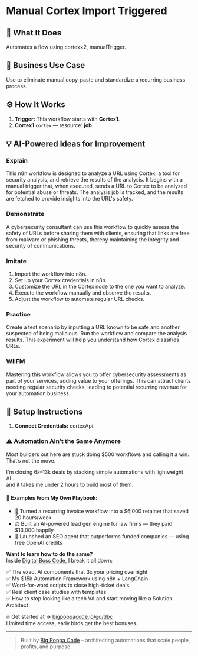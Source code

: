 # Manual Cortex Import Triggered
  ## 🚀 What It Does
  Automates a flow using cortex×2, manualTrigger.
  
  ## 💼 Business Use Case
  Use to eliminate manual copy-paste and standardize a recurring business process.
  
  ## ⚙️ How It Works
  1. **Trigger:** This workflow starts with **Cortex1**.
  2. **Cortex1** `cortex` — resource: **job**
  
  ## 💡 AI-Powered Ideas for Improvement
  ### Explain
This n8n workflow is designed to analyze a URL using Cortex, a tool for security analysis, and retrieve the results of the analysis. It begins with a manual trigger that, when executed, sends a URL to Cortex to be analyzed for potential abuse or threats. The analysis job is tracked, and the results are fetched to provide insights into the URL's safety.

### Demonstrate
A cybersecurity consultant can use this workflow to quickly assess the safety of URLs before sharing them with clients, ensuring that links are free from malware or phishing threats, thereby maintaining the integrity and security of communications.

### Imitate
1. Import the workflow into n8n.
2. Set up your Cortex credentials in n8n.
3. Customize the URL in the Cortex node to the one you want to analyze.
4. Execute the workflow manually and observe the results.
5. Adjust the workflow to automate regular URL checks.

### Practice
Create a test scenario by inputting a URL known to be safe and another suspected of being malicious. Run the workflow and compare the analysis results. This experiment will help you understand how Cortex classifies URLs.

### WIIFM
Mastering this workflow allows you to offer cybersecurity assessments as part of your services, adding value to your offerings. This can attract clients needing regular security checks, leading to potential recurring revenue for your automation business.
  
  ## 🔧 Setup Instructions
  1. **Connect Credentials:** cortexApi.
  
### ⚠️ Automation Ain’t the Same Anymore

Most builders out here are stuck doing $500 workflows and calling it a win.  
That’s not the move.  

I'm closing $6k–$13k deals by stacking simple automations with lightweight AI...  
and it takes me under 2 hours to build most of them.

#### 🧠 Examples From My Own Playbook:
- 🔁 Turned a recurring invoice workflow into a $6,000 retainer that saved 20 hours/week  
- ⚖️ Built an AI-powered lead gen engine for law firms — they paid $13,000 happily  
- 🚀 Launched an SEO agent that outperforms funded companies — using free OpenAI credits  

**Want to learn how to do the same?**  
Inside [Digital Boss Code](https://bigpoppacode.io/go/dbc), I break it all down:

✅ The exact AI components that 3x your pricing overnight  
✅ My $15k Automation Framework using n8n + LangChain  
✅ Word-for-word scripts to close high-ticket deals  
✅ Real client case studies with templates  
✅ How to stop looking like a tech VA and start moving like a Solution Architect  

🔥 Get started at → [bigpoppacode.io/go/dbc](https://bigpoppacode.io/go/dbc)  
Limited time access, early birds get the best bonuses.

---
> Built by [Big Poppa Code](https://bigpoppacode.io) – architecting automations that scale people, profits, and purpose.
  